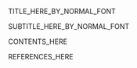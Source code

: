 <!-- TITLE -->
TITLE_HERE_BY_NORMAL_FONT

<!-- SUBTITLE -->
SUBTITLE_HERE_BY_NORMAL_FONT

<!-- CONTENTS -->
CONTENTS_HERE

<!-- REFERENCES -->
REFERENCES_HERE